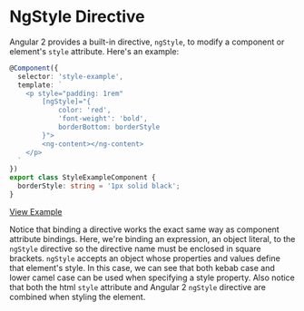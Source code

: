 # NgStyle Directive

Angular 2 provides a built-in directive, `ngStyle`, to modify a component or element's `style` attribute. Here's an example:


```typescript
@Component({
  selector: 'style-example',
  template: `
    <p style="padding: 1rem"
        [ngStyle]="{
            color: 'red',
            'font-weight': 'bold',
            borderBottom: borderStyle
        }">
        <ng-content></ng-content>
    </p>
  `
})
export class StyleExampleComponent {
  borderStyle: string = '1px solid black';
}
```
[View Example](https://plnkr.co/edit/r3C4XIOzwS71SEmgj663?p=preview)

Notice that binding a directive works the exact same way as component attribute bindings. Here, we're binding an expression, an object literal, to the `ngStyle` directive so the directive name must be enclosed in square brackets. `ngStyle` accepts an object whose properties and values define that element's style. In this case, we can see that both kebab case and lower camel case can be used when specifying a style property. Also notice that both the html `style` attribute and Angular 2 `ngStyle` directive are combined when styling the element.

